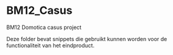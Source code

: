 # BM12_Casus
BM12 Domotica casus project

Deze folder bevat snippets die gebruikt kunnen worden voor de functionaliteit van het eindproduct.
